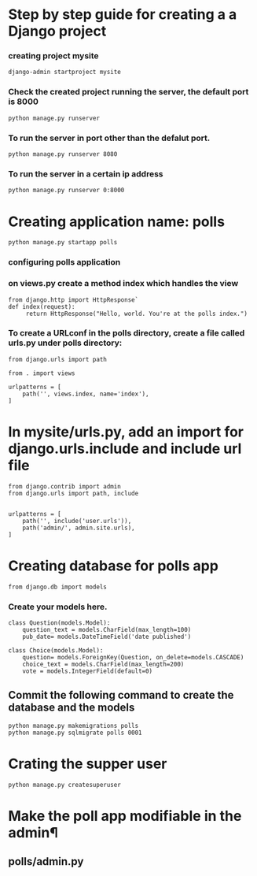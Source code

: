 # Step by step guide for creating a a Django project ###
### creating project mysite
`django-admin startproject mysite`

### Check the created project running the server, the default port is 8000
`python manage.py runserver`

### To run the server in port other than the defalut port. 
`python manage.py runserver 8080`

### To run the server in a certain ip address 
 `python manage.py runserver 0:8000`

# Creating application name: polls 
`python manage.py startapp polls`

### configuring polls application
### on views.py create a method index which handles the view 

```
from django.http import HttpResponse`
def index(request):
     return HttpResponse("Hello, world. You're at the polls index.") 
``` 
    
### To create a URLconf in the polls directory, create a file called urls.py under polls directory: 

```
from django.urls import path

from . import views

urlpatterns = [
    path('', views.index, name='index'),
]
```
#  In mysite/urls.py, add an import for django.urls.include and include url file 

```
from django.contrib import admin
from django.urls import path, include


urlpatterns = [
    path('', include('user.urls')),
    path('admin/', admin.site.urls),
]
```


# Creating database for polls app 
`from django.db import models`

### Create your models here.
```
class Question(models.Model):
    question_text = models.CharField(max_length=100)
    pub_date= models.DateTimeField('date published')

class Choice(models.Model):
    question= models.ForeignKey(Question, on_delete=models.CASCADE)
    choice_text = models.CharField(max_length=200)
    vote = models.IntegerField(default=0)
 ```

## Commit the following command to create the database and the models 
```
python manage.py makemigrations polls
python manage.py sqlmigrate polls 0001
```

# Crating the supper user 
`python manage.py createsuperuser`

# Make the poll app modifiable in the admin¶
##  polls/admin.py 
